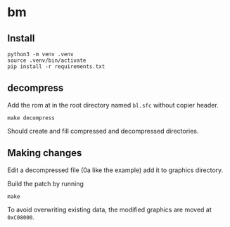 # bm

## Install

```shell
python3 -m venv .venv
source .venv/bin/activate
pip install -r requirements.txt 
```

## decompress
Add the rom at in the root directory named `bl.sfc` without copier header.

```shell 
make decompress
```

Should create and fill compressed and decompressed directories.

## Making changes
Edit a decompressed file (0a like the example) add it to graphics directory.

Build the patch by running

```shell
make
```

To avoid overwriting existing data, the modified graphics are moved at `0xC08000`.
